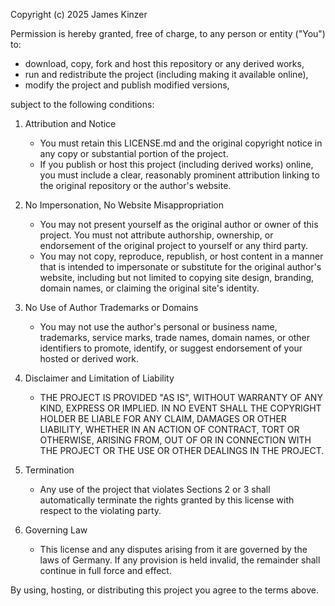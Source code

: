 Copyright (c) 2025 James Kinzer

Permission is hereby granted, free of charge, to any person or entity ("You") to:
- download, copy, fork and host this repository or any derived works,
- run and redistribute the project (including making it available online),
- modify the project and publish modified versions,

subject to the following conditions:

1. Attribution and Notice
   - You must retain this LICENSE.md and the original copyright notice in
     any copy or substantial portion of the project.
   - If you publish or host this project (including derived works) online,
     you must include a clear, reasonably prominent attribution linking to
     the original repository or the author's website.

2. No Impersonation, No Website Misappropriation
   - You may not present yourself as the original author or owner of this
     project. You must not attribute authorship, ownership, or endorsement
     of the original project to yourself or any third party.
   - You may not copy, reproduce, republish, or host content in a manner
     that is intended to impersonate or substitute for the original author's
     website, including but not limited to copying site design, branding,
     domain names, or claiming the original site's identity.

3. No Use of Author Trademarks or Domains
   - You may not use the author's personal or business name, trademarks,
     service marks, trade names, domain names, or other identifiers to
     promote, identify, or suggest endorsement of your hosted or derived work.

4. Disclaimer and Limitation of Liability
   - THE PROJECT IS PROVIDED "AS IS", WITHOUT WARRANTY OF ANY KIND, EXPRESS
     OR IMPLIED. IN NO EVENT SHALL THE COPYRIGHT HOLDER BE LIABLE FOR ANY
     CLAIM, DAMAGES OR OTHER LIABILITY, WHETHER IN AN ACTION OF CONTRACT,
     TORT OR OTHERWISE, ARISING FROM, OUT OF OR IN CONNECTION WITH THE
     PROJECT OR THE USE OR OTHER DEALINGS IN THE PROJECT.

5. Termination
   - Any use of the project that violates Sections 2 or 3 shall
     automatically terminate the rights granted by this license with
     respect to the violating party.

6. Governing Law
   - This license and any disputes arising from it are governed by the laws
     of Germany. If any provision is held invalid, the remainder
     shall continue in full force and effect.

By using, hosting, or distributing this project you agree to the terms
above.
